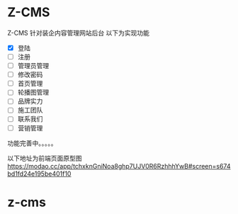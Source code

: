 Z-CMS
===============

Z-CMS 针对装企内容管理网站后台 以下为实现功能
- [x] 登陆
- [ ] 注册
- [ ] 管理员管理
- [ ] 修改密码
- [ ] 首页管理
- [ ] 轮播图管理
- [ ] 品牌实力
- [ ] 施工团队
- [ ] 联系我们
- [ ] 营销管理

功能完善中。。。。。

以下地址为前端页面原型图
https://modao.cc/app/tchxknGniNoa8ghp7UJV0R6RzhhhYwB#screen=s674bd1fd24e195be401f10
# z-cms
